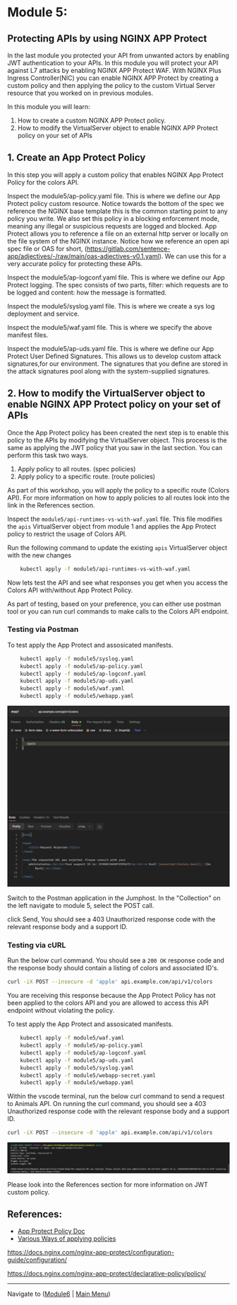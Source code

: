 # Module 5: 

## Protecting APIs by using NGINX APP Protect 

In the last module you protected your API from unwanted actors by enabling JWT authentication to your APIs. In this module you will protect your API against L7 attacks by enabling NGINX APP Protect WAF. With NGINX Plus Ingress Controller(NIC) you can enable NGINX APP Protect by creating a custom policy and then applying the policy to the custom Virtual Server resource that you worked on in previous modules.  

In this module you will learn:

1. How to create a custom NGINX APP Protect policy. 
2. How to modify the VirtualServer object to enable NGINX APP Protect policy on your set of APIs

## 1. Create an App Protect Policy

In this step you will apply a custom policy that enables NGINX App Protect Policy for the colors API.

Inspect the module5/ap-policy.yaml file. This is where we define our App Protect policy custom resource. Notice towards the bottom of the spec we reference the NGINX base template this is the common starting point to any policy you write. We also set this policy in a blocking enforcement mode, meaning any illegal or suspicious requests are logged and blocked. App Protect allows you to reference a file on an external http server or locally on the file system of the NGINX instance. Notice how we reference an open api spec file or OAS for short, (https://gitlab.com/sentence-app/adjectives/-/raw/main/oas-adjectives-v0.1.yaml). We can use this for a very accurate policy for protecting these APIs. 

Inspect the module5/ap-logconf.yaml file. This is where we define our App Protect logging. The spec consists of two parts, filter: which requests are to be logged and content: how the message is formatted. 

Inspect the module5/syslog.yaml file. This is where we create a sys log deployment and service.

Inspect the module5/waf.yaml file. This is where we specify the above manifest files.

Inspect the module5/ap-uds.yaml file. This is where we define our App Protect User Defined Signatures. This allows us to develop custom attack signatures,for our environment. The signatures that you define are stored in the attack signatures pool along with the system-supplied signatures.


## 2. How to modify the VirtualServer object to enable NGINX APP Protect policy on your set of APIs

Once the App Protect policy has been created the next step is to enable this policy to the APIs by modifying the VirtualServer object. This process is the same as applying the JWT policy that you saw in the last section. You can perform this task two ways.

1. Apply policy to all routes. (spec policies)
2. Apply policy to a specific route. (route policies)

As part of this workshop, you will apply the policy to a specific route (Colors API). For more information on how to apply policies to all routes look into the link in the References section.

Inspect the `module5/api-runtimes-vs-with-waf.yaml` file. This file modifies the `apis` VirtualServer object from module 1 and applies the App Protect policy to restrict the usage of Colors API. 

Run the following command to update the existing `apis` VirtualServer object with the new changes

```bash
    kubectl apply -f module5/api-runtimes-vs-with-waf.yaml
```

Now lets test the API and see what responses you get when you access the Colors API with/without App Protect Policy.

As part of testing, based on your preference, you can either use postman tool or you can run curl commands to make calls to the Colors API endpoint.


### Testing via Postman
To test apply the App Protect and assosicated manifests. 

```bash
    kubectl apply -f module5/syslog.yaml
    kubectl apply -f module5/ap-policy.yaml
    kubectl apply -f module5/ap-logconf.yaml
    kubectl apply -f module5/ap-uds.yaml
    kubectl apply -f module5/waf.yaml
    kubectl apply -f module5/webapp.yaml
```

![Module5 Postman Collection](media/postman.png)

Switch to the Postman application in the Jumphost. In the "Collection" on the left navigate to module 5, select the POST call. 


click Send, You should see a 403 Unauthorized response code with the relevant response body and a support ID.


### Testing via cURL 

Run the below curl command. You should see a `200 OK` response code and the response body should contain a listing of colors and associated ID's.

```bash
curl -iX POST --insecure -d 'apple' api.example.com/api/v1/colors
```

You are receiving this response because the App Protect Policy has not been applied to the colors API and you are allowed to access this API endpoint without violating the policy.

To test apply the App Protect and assosicated manifests. 

```bash
    kubectl apply -f module5/waf.yaml
    kubectl apply -f module5/ap-policy.yaml
    kubectl apply -f module5/ap-logconf.yaml
    kubectl apply -f module5/ap-uds.yaml
    kubectl apply -f module5/syslog.yaml
    kubectl apply -f module5/webapp-secret.yaml
    kubectl apply -f module5/webapp.yaml
```

Within the vscode terminal, run the below curl command to send a request to Animals API. On running the curl command, you should see a 403 Unauthorized response code with the relevant response body and a support ID.

```bash
curl -iX POST --insecure -d 'apple' api.example.com/api/v1/colors
```
![curl request2](media/curl.png)


Please look into the References section for more information on JWT custom policy. 

## References:
- [App Protect Policy Doc](https://docs.nginx.com/nginx-ingress-controller/app-protect/configuration/#app-protect-policies) 
- [Various Ways of applying policies](https://docs.nginx.com/nginx-ingress-controller/configuration/policy-resource/#applying-policies)



https://docs.nginx.com/nginx-app-protect/configuration-guide/configuration/

https://docs.nginx.com/nginx-app-protect/declarative-policy/policy/ 

-------------

Navigate to ([Module6](../module6/readme.md) | [Main Menu](../README.md))
